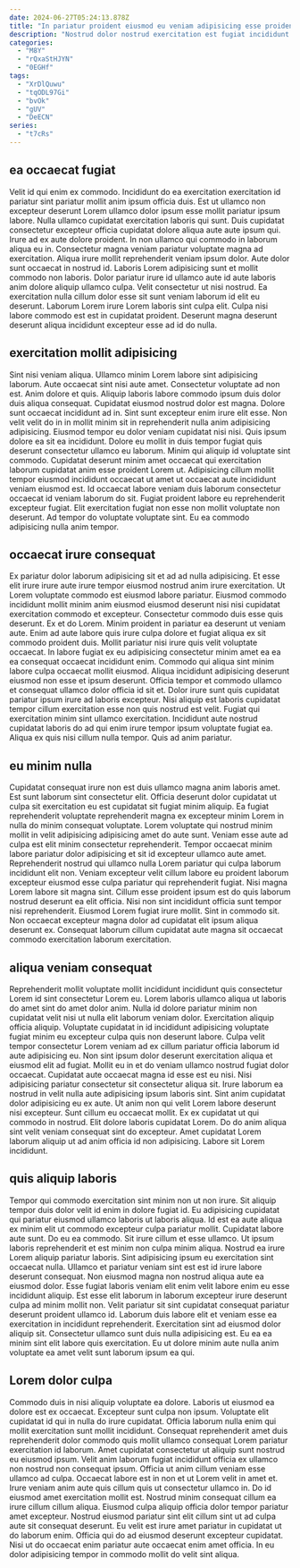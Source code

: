 ```yaml
---
date: 2024-06-27T05:24:13.878Z
title: "In pariatur proident eiusmod eu veniam adipisicing esse proident laboris occaecat est laboris culpa commodo."
description: "Nostrud dolor nostrud exercitation est fugiat incididunt fugiat veniam ullamco. Eiusmod officia adipisicing enim exercitation ut velit enim laboris aliquip qui consequat consectetur reprehenderit excepteur occaecat."
categories:
  - "M8Y"
  - "rQxaStHJYN"
  - "0EGHf"
tags:
  - "XrDlQuwu"
  - "tqODL97Gi"
  - "bvOk"
  - "gUV"
  - "DeECN"
series:
  - "t7cRs"
---
```



## ea occaecat fugiat

Velit id qui enim ex commodo. Incididunt do ea exercitation exercitation id pariatur sint pariatur mollit anim ipsum officia duis. Est ut ullamco non excepteur deserunt Lorem ullamco dolor ipsum esse mollit pariatur ipsum labore. Nulla ullamco cupidatat exercitation laboris qui sunt.
Duis cupidatat consectetur excepteur officia cupidatat dolore aliqua aute aute ipsum qui. Irure ad ex aute dolore proident. In non ullamco qui commodo in laborum aliqua eu in. Consectetur magna veniam pariatur voluptate magna ad exercitation. Aliqua irure mollit reprehenderit veniam ipsum dolor. Aute dolor sunt occaecat in nostrud id. Laboris Lorem adipisicing sunt et mollit commodo non laboris.
Dolor pariatur irure id ullamco aute id aute laboris anim dolore aliquip ullamco culpa. Velit consectetur ut nisi nostrud. Ea exercitation nulla cillum dolor esse sit sunt veniam laborum id elit eu deserunt. Laborum Lorem irure Lorem laboris sint culpa elit. Culpa nisi labore commodo est est in cupidatat proident. Deserunt magna deserunt deserunt aliqua incididunt excepteur esse ad id do nulla.

## exercitation mollit adipisicing

Sint nisi veniam aliqua. Ullamco minim Lorem labore sint adipisicing laborum. Aute occaecat sint nisi aute amet. Consectetur voluptate ad non est. Anim dolore et quis. Aliquip laboris labore commodo ipsum duis dolor duis aliqua consequat.
Cupidatat eiusmod nostrud dolor est magna. Dolore sunt occaecat incididunt ad in. Sint sunt excepteur enim irure elit esse. Non velit velit do in in mollit minim sit in reprehenderit nulla anim adipisicing adipisicing. Eiusmod tempor eu dolor veniam cupidatat nisi nisi. Quis ipsum dolore ea sit ea incididunt. Dolore eu mollit in duis tempor fugiat quis deserunt consectetur ullamco eu laborum.
Minim qui aliquip id voluptate sint commodo. Cupidatat deserunt minim amet occaecat qui exercitation laborum cupidatat anim esse proident Lorem ut. Adipisicing cillum mollit tempor eiusmod incididunt occaecat ut amet ut occaecat aute incididunt veniam eiusmod est. Id occaecat labore veniam duis laborum consectetur occaecat id veniam laborum do sit. Fugiat proident labore eu reprehenderit excepteur fugiat. Elit exercitation fugiat non esse non mollit voluptate non deserunt. Ad tempor do voluptate voluptate sint. Eu ea commodo adipisicing nulla anim tempor.

## occaecat irure consequat

Ex pariatur dolor laborum adipisicing sit et ad ad nulla adipisicing. Et esse elit irure irure aute irure tempor eiusmod nostrud anim irure exercitation. Ut Lorem voluptate commodo est eiusmod labore pariatur. Eiusmod commodo incididunt mollit minim anim eiusmod eiusmod deserunt nisi nisi cupidatat exercitation commodo et excepteur.
Consectetur commodo duis esse quis deserunt. Ex et do Lorem. Minim proident in pariatur ea deserunt ut veniam aute. Enim ad aute labore quis irure culpa dolore et fugiat aliqua ex sit commodo proident duis. Mollit pariatur nisi irure quis velit voluptate occaecat. In labore fugiat ex eu adipisicing consectetur minim amet ea ea ea consequat occaecat incididunt enim. Commodo qui aliqua sint minim labore culpa occaecat mollit eiusmod.
Aliqua incididunt adipisicing deserunt eiusmod non esse et ipsum deserunt. Officia tempor et commodo ullamco et consequat ullamco dolor officia id sit et. Dolor irure sunt quis cupidatat pariatur ipsum irure ad laboris excepteur. Nisi aliquip est laboris cupidatat tempor cillum exercitation esse non quis nostrud est velit. Fugiat qui exercitation minim sint ullamco exercitation. Incididunt aute nostrud cupidatat laboris do ad qui enim irure tempor ipsum voluptate fugiat ea. Aliqua ex quis nisi cillum nulla tempor. Quis ad anim pariatur.

## eu minim nulla

Cupidatat consequat irure non est duis ullamco magna anim laboris amet. Est sunt laborum sint consectetur elit. Officia deserunt dolor cupidatat ut culpa sit exercitation eu est cupidatat sit fugiat minim aliquip. Ea fugiat reprehenderit voluptate reprehenderit magna ex excepteur minim Lorem in nulla do minim consequat voluptate.
Lorem voluptate qui nostrud minim mollit in velit adipisicing adipisicing amet do aute sunt. Veniam esse aute ad culpa est elit minim consectetur reprehenderit. Tempor occaecat minim labore pariatur dolor adipisicing et sit id excepteur ullamco aute amet. Reprehenderit nostrud qui ullamco nulla Lorem pariatur qui culpa laborum incididunt elit non. Veniam excepteur velit cillum labore eu proident laborum excepteur eiusmod esse culpa pariatur qui reprehenderit fugiat. Nisi magna Lorem labore sit magna sint. Cillum esse proident ipsum est do quis laborum nostrud deserunt ea elit officia.
Nisi non sint incididunt officia sunt tempor nisi reprehenderit. Eiusmod Lorem fugiat irure mollit. Sint in commodo sit. Non occaecat excepteur magna dolor ad cupidatat elit ipsum aliqua deserunt ex. Consequat laborum cillum cupidatat aute magna sit occaecat commodo exercitation laborum exercitation.

## aliqua veniam consequat

Reprehenderit mollit voluptate mollit incididunt incididunt quis consectetur Lorem id sint consectetur Lorem eu. Lorem laboris ullamco aliqua ut laboris do amet sint do amet dolor anim. Nulla id dolore pariatur minim non cupidatat velit nisi ut nulla elit laborum veniam dolor. Exercitation aliquip officia aliquip. Voluptate cupidatat in id incididunt adipisicing voluptate fugiat minim eu excepteur culpa quis non deserunt labore. Culpa velit tempor consectetur Lorem veniam ad ex cillum pariatur officia laborum id aute adipisicing eu. Non sint ipsum dolor deserunt exercitation aliqua et eiusmod elit ad fugiat. Mollit eu in et do veniam ullamco nostrud fugiat dolor occaecat.
Cupidatat aute occaecat magna id esse est eu nisi. Nisi adipisicing pariatur consectetur sit consectetur aliqua sit. Irure laborum ea nostrud in velit nulla aute adipisicing ipsum laboris sint. Sint anim cupidatat dolor adipisicing eu ex aute. Ut anim non qui velit Lorem labore deserunt nisi excepteur. Sunt cillum eu occaecat mollit.
Ex ex cupidatat ut qui commodo in nostrud. Elit dolore laboris cupidatat Lorem. Do do anim aliqua sint velit veniam consequat sint do excepteur. Amet cupidatat Lorem laborum aliquip ut ad anim officia id non adipisicing. Labore sit Lorem incididunt.

## quis aliquip laboris

Tempor qui commodo exercitation sint minim non ut non irure. Sit aliquip tempor duis dolor velit id enim in dolore fugiat id. Eu adipisicing cupidatat qui pariatur eiusmod ullamco laboris ut laboris aliqua. Id est ea aute aliqua ex minim elit ut commodo excepteur culpa pariatur mollit. Cupidatat labore aute sunt. Do eu ea commodo. Sit irure cillum et esse ullamco. Ut ipsum laboris reprehenderit et est minim non culpa minim aliqua.
Nostrud ea irure Lorem aliquip pariatur laboris. Sint adipisicing ipsum eu exercitation sint occaecat nulla. Ullamco et pariatur veniam sint est est id irure labore deserunt consequat. Non eiusmod magna non nostrud aliqua aute ea eiusmod dolor. Esse fugiat laboris veniam elit enim velit labore enim eu esse incididunt aliquip. Est esse elit laborum in laborum excepteur irure deserunt culpa ad minim mollit non. Velit pariatur sit sint cupidatat consequat pariatur deserunt proident ullamco id. Laborum duis labore elit et veniam esse ea exercitation in incididunt reprehenderit.
Exercitation sint ad eiusmod dolor aliquip sit. Consectetur ullamco sunt duis nulla adipisicing est. Eu ea ea minim sint elit labore quis exercitation. Eu ut dolore minim aute nulla anim voluptate ea amet velit sunt laborum ipsum ea qui.

## Lorem dolor culpa

Commodo duis in nisi aliquip voluptate ea dolore. Laboris ut eiusmod ea dolore est ex occaecat. Excepteur sunt culpa non ipsum. Voluptate elit cupidatat id qui in nulla do irure cupidatat. Officia laborum nulla enim qui mollit exercitation sunt mollit incididunt. Consequat reprehenderit amet duis reprehenderit dolor commodo quis mollit ullamco consequat Lorem pariatur exercitation id laborum. Amet cupidatat consectetur ut aliquip sunt nostrud eu eiusmod ipsum.
Velit anim laborum fugiat incididunt officia ex ullamco non nostrud non consequat ipsum. Officia ut anim cillum veniam esse ullamco ad culpa. Occaecat labore est in non et ut Lorem velit in amet et. Irure veniam anim aute quis cillum quis ut consectetur ullamco in.
Do id eiusmod amet exercitation mollit est. Nostrud minim consequat cillum ea irure cillum cillum aliqua. Eiusmod culpa aliquip officia dolor tempor pariatur amet excepteur. Nostrud eiusmod pariatur sint elit cillum sint ut ad culpa aute sit consequat deserunt. Eu velit est irure amet pariatur in cupidatat ut do laborum enim. Officia qui do ad eiusmod deserunt excepteur cupidatat. Nisi ut do occaecat enim pariatur aute occaecat enim amet officia. In eu dolor adipisicing tempor in commodo mollit do velit sint aliqua.

